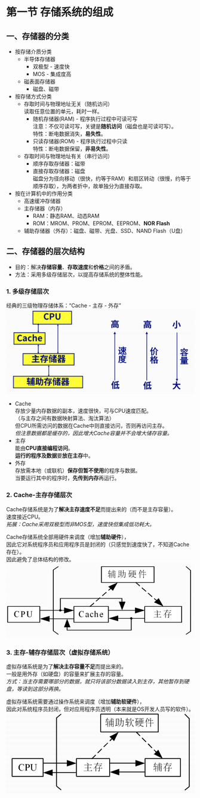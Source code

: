 # 第一节 存储系统的组成

## 一、存储器的分类

* 按存储介质分类
  * 半导体存储器
    * 双极型 - 速度快
    * MOS - 集成度高
  * 磁表面存储器
    * 磁盘、磁带
* 按存储方式分类
  * 存取时间与物理地址无关（随机访问）  
    读取任意位置的单元，耗时一样。
    * 随机存储器(RAM) - 程序执行过程中可读可写  
      注意：不仅可读可写，关键是**随机访问**（磁盘也是可读可写）。  
      特性：断电数据消失，**易失性**。
    * 只读存储器(ROM) - 程序执行过程中只读  
      特性：断电数据保留，**非易失性**。
  * 存取时间与物理地址有关（串行访问）
    * 顺序存取存储器：磁带
    * 直接存取存储器：磁盘  
      磁盘分为径向移动（很快，约等于RAM）和扇区转动（很慢，约等于顺序存取），为两者折中，故单独分为直接存取。
* 按在计算机中的作用分类
  * 高速缓冲存储器
  * 主存储器（内存）
    * RAM：静态RAM、动态RAM
    * ROM：MROM、PROM、EPROM、EEPROM、**NOR Flash**
  * 辅助存储器（外存）：磁盘、磁带、光盘、SSD、NAND Flash（U盘）

## 二、存储器的层次结构

* 目的：解决**存储容量**、**存取速度**和**价格**之间的矛盾。
* 方法：采用多级存储层次，以提高存储系统的整体性能。​

### 1. 多级存储层次

经典的三级物理存储体系：“Cache - 主存 - 外存”  
![三级物理存储体系](images/5.1-Storage-1--03-31_09-12-37.png)

* Cache  
  存放少量内存数据的副本，速度很快，可与CPU速度匹配。​  
  （与主存之间有数据映射算法、淘汰算法）​  
  但CPU所需访问的数据在Cache中则直接访问，否则再访问主存。  
  *但注意数据都是缓存的，因此增大Cache容量并不会增大储存容量。*
* 主存  
  能由**CPU直接编程访问**。  
  **运行的程序及数据**要**放在主存**中。​
* 外存  
  存放需本地（或联机）**保存但暂不使用**的程序与数据。​  
  当要运行其中的程序时，**先传到内存**再运行。​

### 2. Cache-主存存储层次

Cache存储系统是为了**解决主存速度不足**而提出来的（而不是主存容量）。  
速度接近CPU。  
*拓展：Cache采用双极型而非MOS型，速度快但集成低功耗大。*

Cache存储系统全部用硬件来调度（增加**辅助硬件**），  
因此它对系统程序员和应用程序员是封闭的（只感觉到速度快了，不知道Cache存在）。  
因此避免了总体结构的修改。
![Cache-主存存储层次](images/5.1-Storage-1--03-31_09-22-43.png)  

### 3. 主存-辅存存储层次（虚拟存储系统）

虚拟存储系统是为了**解决主存容量不足**而提出来的。  
一般是用外存（如硬盘）的容量来扩展主存的容量。  
*方式：当主存需要哪部分的数据，就只将该部分数据读入到主存，其他暂存到硬盘，等读到这部分再换。*

虚拟存储系统需要通过操作系统来调度（增加**辅助软硬件**），  
因此对系统程序员封闭，但对应用程序员透明（本来就是OS开发人员写的软件）。
![虚拟存储系统](images/5.1-Storage-1--03-31_09-28-50.png)

